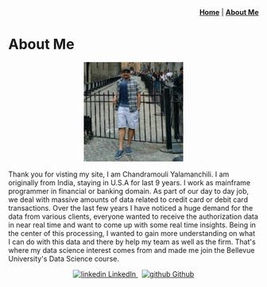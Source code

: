 <p align="right"><a href="https://chandu85.github.io/data-science/"><b>Home</b></a> | <a href="https://chandu85.github.io/data-science/about.html"><b>About Me</b></a></p>

# About Me
<p align="center"><img src="images/profile_pic.jpeg" alt="Chandu" width="200" height="200"></p>

Thank you for visting my site, I am Chandramouli Yalamanchili. I am originally from India, staying in U.S.A for last 9 years. I work as mainframe programmer in financial or banking domain. 
As part of our day to day job, we deal with massive amounts of data related to credit card or debit card transactions. Over the last few years I have noticed a huge demand for the data from various clients, everyone wanted to receive the authorization data in near real time and want to come up with some real time insights. Being in the center of this processing, I wanted to gain more understanding on what I can do with this data and there by help my team as well as the firm. That's where my data science interest comes from and made me join the Bellevue University's Data Science course.

<p align="center">
  <a href="https://www.linkedin.com/in/chandramouli-yalamanchili-9b442816" rel="nofollow noreferrer">
    <img src="https://i.stack.imgur.com/gVE0j.png" alt="linkedin"> LinkedIn
  </a> &nbsp; 
  <a href="https://github.com/chandu85" rel="nofollow noreferrer">
    <img src="https://i.stack.imgur.com/tskMh.png" alt="github"> Github
  </a>
</p>
